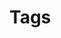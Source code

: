 # Tags

<template v-for="tag in Object.keys(tags)">
  <h2 :id="tag">
    <router-link
        :to="{ path: `#${tag}`}"
        class="header-anchor"
        aria-hidden="true">
        #
    </router-link>
    {{tag}}
  </h2>
  <ul>
    <li v-for="page in tags[tag]">
      <router-link :to="{ path: page.path}">{{page.title}}</router-link>
    </li>
  </ul>
</template>

<script>
export default {
  computed: {
    tags() {
      let tags = {}
      for (let page of this.$site.pages) {
        for (let index in page.frontmatter.tags) {
          const tag = page.frontmatter.tags[index]
          if (tag in tags) {
            tags[tag].push(page)
          } else {
            tags[tag] = [page]
          }
        }
      }
      return tags
    }
  },
}
</script>